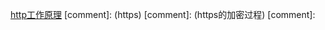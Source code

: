 [http工作原理](http://blog.csdn.net/sean_cd/article/details/6966130)
[comment]: <tags> (https)
[comment]: <description> (https的加密过程)
[comment]: <title> (https加密过程)
[comment]: <author> (夏洛之枫)